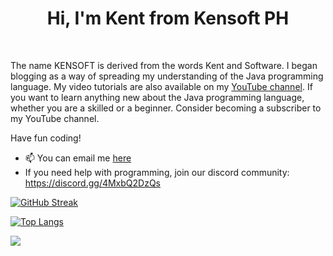   <h1 style="text-align: center;">Hi, I'm Kent from Kensoft PH</h1>
  <br>
  <p>The name KENSOFT is derived from the words Kent and Software. I began blogging as a way of spreading my understanding of the Java programming language. My video tutorials are also available on my <a href="https://youtube.com/kensoftph">YouTube channel</a>. If you want to learn anything new about the Java programming language, whether you are a skilled or a beginner. Consider becoming a subscriber to my YouTube channel.</p>
  <p>Have fun coding!</p>

- 📫 You can email me <a href="mailto:contact@kensoftph.com">here</a>
- If you need help with programming, join our discord community: https://discord.gg/4MxbQ2DzQs


[![GitHub Streak](https://streak-stats.demolab.com?user=kensoftphDOTcom&theme=java-dark&mode=weekly)](https://git.io/streak-stats)

[![Top Langs](https://github-readme-stats.vercel.app/api/top-langs/?username=kensoftphDOTcom&layout=compact&theme=vision-friendly-dark)](https://github.com/anuraghazra/github-readme-stats)

![](https://komarev.com/ghpvc/?username=kensoftphDOTcom&style=for-the-badge)
